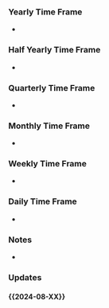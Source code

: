 ### Yearly Time Frame
- 
### Half Yearly Time Frame
- 
### Quarterly Time Frame
- 
### Monthly Time Frame
- 
### Weekly Time Frame
- 
### Daily Time Frame
- 
### Notes
- 
### Updates
#### {{2024-08-XX}}
